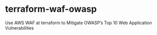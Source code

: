 # terraform-waf-owasp
Use AWS WAF at  terraform to Mitigate OWASP’s Top 10 Web Application Vulnerabilities
